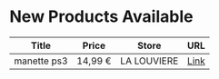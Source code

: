 # New Products Available

| Title | Price | Store | URL |
|---|---|---|---|
| manette ps3 | 14,99 € | LA LOUVIERE | [Link](https://www.cashconverters.be/fr/accessoires-jeux-video/714412-manette-ps3.html) |
